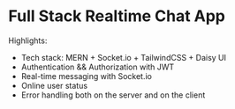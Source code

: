 #  Full Stack Realtime Chat App 



Highlights:

- Tech stack: MERN + Socket.io + TailwindCSS + Daisy UI
- Authentication && Authorization with JWT
- Real-time messaging with Socket.io
- Online user status
- Error handling both on the server and on the client

